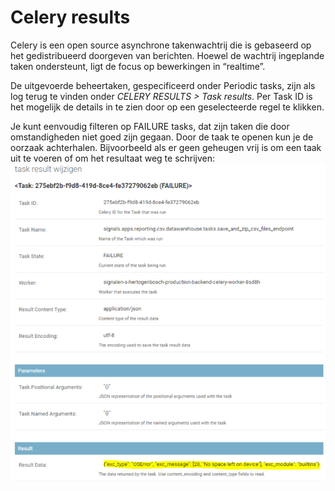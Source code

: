 # Celery results

Celery is een open source asynchrone takenwachtrij die is gebaseerd op het gedistribueerd doorgeven van berichten. Hoewel de wachtrij ingeplande taken ondersteunt, ligt de focus op bewerkingen in “realtime”.

De uitgevoerde beheertaken, gespecificeerd onder Periodic tasks, zijn als log terug te vinden onder _CELERY RESULTS > Task results_. Per Task ID is het mogelijk de details in te zien door op een geselecteerde regel te klikken.

Je kunt eenvoudig filteren op FAILURE tasks, dat zijn taken die door omstandigheden niet goed zijn gegaan. Door de taak te openen kun je de oorzaak achterhalen. Bijvoorbeeld als er geen geheugen vrij is om een taak uit te voeren of om het resultaat weg te schrijven:\
![](<.gitbook/assets/image (86).png>)
